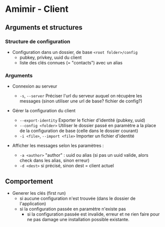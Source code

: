 # Amimir - Client

## Arguments et structures

### Structure de configuration

- Configuration dans un dossier, de base `<root folder>/config`
	- pubkey, privkey, uuid du client
	- liste des clés connues (= "contacts") avec un alias

### Arguments

- Connexion au serveur
	- `-s`, `--server` Préciser l'url du serveur auquel on récupère les messages (sinon utiliser une url de base? fichier de config?)

- Gérer la configuration du client
	- `--export-identity` Exporter le fichier d'identité (pubkey, uuid)
	- `--config <folder>` Utiliser le dossier passé en paramètre a la place de la configuration de base (celle dans le dossier courant)
	- `-i <file>`, `--import <file>` Importer un fichier d'identité

- Afficher les messages selon les paramètres :
	- `-a <author>` "author" : uuid ou alias (si pas un uuid valide, alors check dans les alias, sinon erreur)
	- `-d <dest>` si précisé, sinon dest = client actuel

## Comportement

- Generer les clés (first run)
	- si aucune configuration n'est trouvée (dans le dossier de l'application)
	- si la configuration passée en paramètre n'existe pas
		- si la configuration passée est invalide, erreur et ne rien faire pour ne pas damage une installation possible existante.